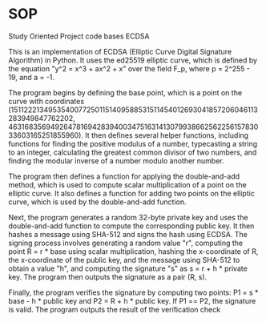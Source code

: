 # SOP
Study Oriented Project code bases 
ECDSA

This is an implementation of ECDSA (Elliptic Curve Digital Signature Algorithm) in Python. It uses the ed25519 elliptic curve, which is defined by the equation "y^2 = x^3 + ax^2 + x" over the field F_p, where p = 2^255 - 19, and a = -1.

The program begins by defining the base point, which is a point on the curve with coordinates (15112221349535400772501151409588531511454012693041857206046113283949847762202, 46316835694926478169428394003475163141307993866256225615783033603165251855960). It then defines several helper functions, including functions for finding the positive modulus of a number, typecasting a string to an integer, calculating the greatest common divisor of two numbers, and finding the modular inverse of a number modulo another number.

The program then defines a function for applying the double-and-add method, which is used to compute scalar multiplication of a point on the elliptic curve. It also defines a function for adding two points on the elliptic curve, which is used by the double-and-add function.

Next, the program generates a random 32-byte private key and uses the double-and-add function to compute the corresponding public key. It then hashes a message using SHA-512 and signs the hash using ECDSA. The signing process involves generating a random value "r", computing the point R = r * base using scalar multiplication, hashing the x-coordinate of R, the x-coordinate of the public key, and the message using SHA-512 to obtain a value "h", and computing the signature "s" as s = r + h * private key. The program then outputs the signature as a pair (R, s).

Finally, the program verifies the signature by computing two points: P1 = s * base - h * public key and P2 = R + h * public key. If P1 == P2, the signature is valid. The program outputs the result of the verification check

